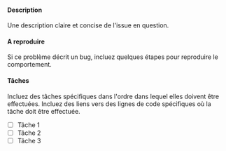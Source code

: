 #### Description
Une description claire et concise de l'issue en question.

#### A reproduire
Si ce problème décrit un bug, incluez quelques étapes pour reproduire le comportement.

#### Tâches
Incluez des tâches spécifiques dans l'ordre dans lequel elles doivent être effectuées. Incluez des liens vers des lignes de code spécifiques où la tâche doit être effectuée.
- [ ] Tâche 1
- [ ] Tâche 2
- [ ] Tâche 3

